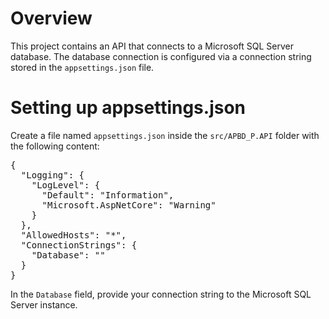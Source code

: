 # Overview

This project contains an API that connects to a Microsoft SQL Server database. The database connection is configured via a connection string stored in the `appsettings.json` file.

# Setting up appsettings.json

Create a file named `appsettings.json` inside the `src/APBD_P.API` folder with the following content:

<pre>
{
  "Logging": {
    "LogLevel": {
      "Default": "Information",
      "Microsoft.AspNetCore": "Warning"
    }
  },
  "AllowedHosts": "*",
  "ConnectionStrings": {
    "Database": ""
  }
}
</pre>

In the `Database` field, provide your connection string to the Microsoft SQL Server instance.
